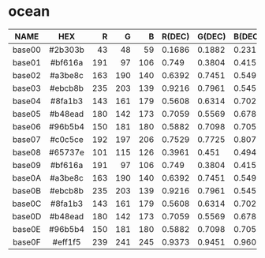 # ocean

|  NAME  |   HEX   |  R  |  G  |  B  | R(DEC) | G(DEC) | B(DEC) |  H  |  S  |  V  |
|:------:|:-------:|----:|----:|----:|:-------|:-------|:-------|----:|----:|----:|
| base00 | #2b303b |  43 |  48 |  59 | 0.1686 | 0.1882 | 0.2314 | 221 |  27 |  23 |
| base01 | #bf616a | 191 |  97 | 106 | 0.749  | 0.3804 | 0.4157 | 354 |  49 |  75 |
| base02 | #a3be8c | 163 | 190 | 140 | 0.6392 | 0.7451 | 0.549  |  92 |  26 |  75 |
| base03 | #ebcb8b | 235 | 203 | 139 | 0.9216 | 0.7961 | 0.5451 |  40 |  41 |  92 |
| base04 | #8fa1b3 | 143 | 161 | 179 | 0.5608 | 0.6314 | 0.702  | 210 |  20 |  70 |
| base05 | #b48ead | 180 | 142 | 173 | 0.7059 | 0.5569 | 0.6784 | 311 |  21 |  71 |
| base06 | #96b5b4 | 150 | 181 | 180 | 0.5882 | 0.7098 | 0.7059 | 178 |  17 |  71 |
| base07 | #c0c5ce | 192 | 197 | 206 | 0.7529 | 0.7725 | 0.8078 | 219 |   7 |  81 |
| base08 | #65737e | 101 | 115 | 126 | 0.3961 | 0.451  | 0.4941 | 206 |  20 |  49 |
| base09 | #bf616a | 191 |  97 | 106 | 0.749  | 0.3804 | 0.4157 | 354 |  49 |  75 |
| base0A | #a3be8c | 163 | 190 | 140 | 0.6392 | 0.7451 | 0.549  |  92 |  26 |  75 |
| base0B | #ebcb8b | 235 | 203 | 139 | 0.9216 | 0.7961 | 0.5451 |  40 |  41 |  92 |
| base0C | #8fa1b3 | 143 | 161 | 179 | 0.5608 | 0.6314 | 0.702  | 210 |  20 |  70 |
| base0D | #b48ead | 180 | 142 | 173 | 0.7059 | 0.5569 | 0.6784 | 311 |  21 |  71 |
| base0E | #96b5b4 | 150 | 181 | 180 | 0.5882 | 0.7098 | 0.7059 | 178 |  17 |  71 |
| base0F | #eff1f5 | 239 | 241 | 245 | 0.9373 | 0.9451 | 0.9608 | 220 |   2 |  96 |
